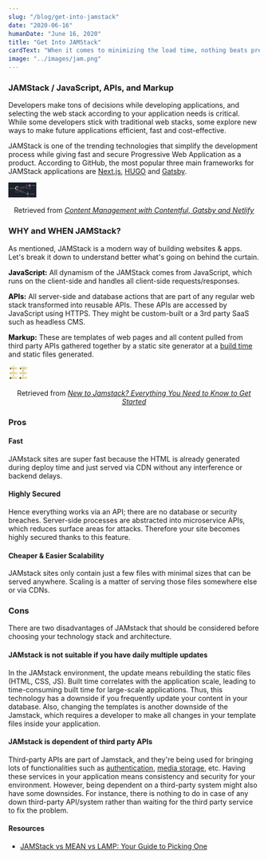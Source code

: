 ```yaml
---
slug: "/blog/get-into-jamstack"
date: "2020-06-16"
humanDate: "June 16, 2020"
title: "Get Into JAMStack"
cardText: "When it comes to minimizing the load time, nothing beats pre-built files served over a CDN."
image: "../images/jam.png"
---
```


### JAMStack / JavaScript, APIs, and Markup

Developers make tons of decisions while developing applications, and selecting the web stack according to your application needs is critical. While some developers stick with traditional web stacks, some explore new ways to make future applications efficient, fast and cost-effective.

JAMStack is one of the trending technologies that simplify the development process while giving fast and secure Progressive Web Application as a product. According to GitHub, the most popular three main frameworks for JAMStack applications are [Next.js](https://nextjs.org/), [HUGO](https://gohugo.io/) and [Gatsby](https://www.gatsbyjs.com/).

<div>
<img style="height:30px !important;" src="../images/jam1.png" alt="Jam stack"
	title="Jam stack"/>
<p style="text-align:center;">Retrieved from <a style="font-style:italic;" href="https://github.com/ningo-agilityio/jam-stack" target="_blank">Content Management with Contentful, Gatsby and Netlify<a></p>
</div>

### WHY and WHEN JAMStack?

As mentioned, JAMStack is a modern way of building websites & apps. Let's break it down to understand better what's going on behind the curtain.

<span style="color:black">**JavaScript:**</span> All dynamism of the JAMStack comes from JavaScript, which runs on the client-side and handles all client-side requests/responses.

<span style="color:black">**APIs:**</span> All server-side and database actions that are part of any regular web stack transformed into reusable APIs. These APIs are accessed by JavaScript using HTTPS. They might be custom-built or a 3rd party SaaS such as headless CMS.

<span style="color:black">**Markup:**</span> These are templates of web pages and all content pulled from third party APIs gathered together by a static site generator at a [build time](https://www.gatsbyjs.com/docs/overview-of-the-gatsby-build-process/) and static files generated.

<div>
    <img style="height:30px !important;" src="../images/traditional-jam-workflow.png" alt="Traditional vs JamStack workflow"
        title="Traditional vs JamStack workflow"/>
    <p style="text-align:center;">Retrieved from <a style="font-style:italic;" href="https://snipcart.com/blog/jamstack" target="_blank">New to Jamstack? Everything You Need to Know to Get Started<a></p>
</div>

### Pros

#### Fast

JAMstack sites are super fast because the HTML is already
generated during deploy time and just served via CDN without any
interference or backend delays.

#### Highly Secured

Hence everything works via an API; there are no database or security breaches. Server-side processes are abstracted into microservice APIs, which reduces surface areas for attacks. Therefore your site becomes highly secured thanks to this feature.

#### Cheaper & Easier Scalability

JAMstack sites only contain just a few files with minimal sizes
that can be served anywhere. Scaling is a matter of serving those
files somewhere else or via CDNs.

### Cons

There are two disadvantages of JAMstack that should be considered before choosing your technology stack and architecture.

#### JAMstack is not suitable if you have daily multiple updates

In the JAMstack environment, the update means rebuilding the static files (HTML, CSS, JS). Built time correlates with the application scale, leading to time-consuming built time for large-scale applications. Thus, this technology has a downside if you frequently update your content in your database. Also, changing the templates is another downside of the Jamstack, which requires a developer to make all changes in your template files inside your application.

#### JAMstack is dependent of third party APIs

Third-party APIs are part of Jamstack, and they're being used for bringing lots of functionalities such as [authentication](https://auth0.com/), [media storage](https://cloudinary.com/), etc.
Having these services in your application means consistency and security for your environment. However, being dependent on a third-party system might also have some downsides. For instance, there is nothing to do in case of any down third-party API/system rather than waiting for the third party service to fix the problem.

#### Resources

- [JAMStack vs MEAN vs LAMP: Your Guide to Picking One](https://buttercms.com/blog/jamstack-vs-mean-vs-lamp-your-guide-to-picking-one)
